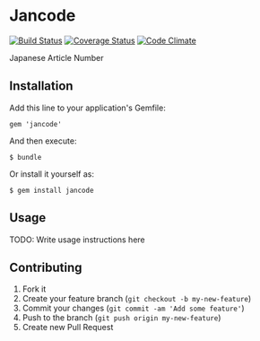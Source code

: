 # Jancode

[![Build Status](https://travis-ci.org/i2bskn/jancode.png?branch=master)](https://travis-ci.org/i2bskn/jancode)
[![Coverage Status](https://coveralls.io/repos/i2bskn/jancode/badge.png?branch=master)](https://coveralls.io/r/i2bskn/jancode?branch=master)
[![Code Climate](https://codeclimate.com/github/i2bskn/jancode.png)](https://codeclimate.com/github/i2bskn/jancode)

Japanese Article Number

## Installation

Add this line to your application's Gemfile:

    gem 'jancode'

And then execute:

    $ bundle

Or install it yourself as:

    $ gem install jancode

## Usage

TODO: Write usage instructions here

## Contributing

1. Fork it
2. Create your feature branch (`git checkout -b my-new-feature`)
3. Commit your changes (`git commit -am 'Add some feature'`)
4. Push to the branch (`git push origin my-new-feature`)
5. Create new Pull Request
